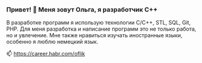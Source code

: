 ### Привет! 👋 Меня зовут Ольга, я разработчик С++
В разработке программ я использую технологии С/C++, STL, SQL, Git, PHP.
Для меня разработка и написание программ это не только работа, но и увлечение.
Мне также нравиться изучать иностранные языки, особенно я люблю немецкий язык.

📫 https://career.habr.com/oflik
<!--
**huflik/huflik** is a ✨ _special_ ✨ repository because its `README.md` (this file) appears on your GitHub profile.

Here are some ideas to get you started:

- 🔭 I’m currently working on ...
- 🌱 I’m currently learning ...
- 👯 I’m looking to collaborate on ...
- 🤔 I’m looking for help with ...
- 💬 Ask me about ...
- 📫 How to reach me: ...
- 😄 Pronouns: ...
- ⚡ Fun fact: ...
-->
